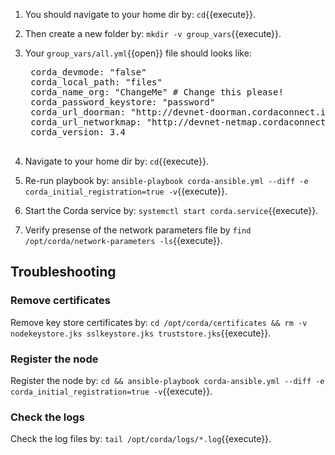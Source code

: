 1. You should navigate to your home dir by: `cd`{{execute}}.
2. Then create a new folder by: `mkdir -v group_vars`{{execute}}.
3. Your `group_vars/all.yml`{{open}} file should looks like:

    <pre class="file" data-filename="/root/group_vars/all.yml" data-target="replace">
    corda_devmode: "false"
    corda_local_path: "files"
    corda_name_org: "ChangeMe" # Change this please!
    corda_password_keystore: "password"
    corda_url_doorman: "http://devnet-doorman.cordaconnect.io"
    corda_url_networkmap: "http://devnet-netmap.cordaconnect.io"
    corda_version: 3.4
    </pre>

4. Navigate to your home dir by: `cd`{{execute}}.
5. Re-run playbook by: `ansible-playbook corda-ansible.yml --diff -e corda_initial_registration=true -v`{{execute}}.
6. Start the Corda service by: `systemctl start corda.service`{{execute}}.
7. Verify presense of the network parameters file by `find /opt/corda/network-parameters -ls`{{execute}}.

## Troubleshooting

### Remove certificates

Remove key store certificates by: `cd /opt/corda/certificates && rm -v nodekeystore.jks sslkeystore.jks truststore.jks`{{execute}}.

### Register the node

Register the node by: `cd && ansible-playbook corda-ansible.yml --diff -e corda_initial_registration=true -v`{{execute}}.

### Check the logs

Check the log files by: `tail /opt/corda/logs/*.log`{{execute}}.
